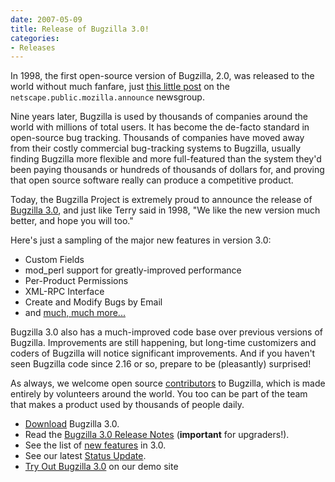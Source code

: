 ```yaml
---
date: 2007-05-09
title: Release of Bugzilla 3.0!
categories:
- Releases
---
```


In 1998, the first open-source version of Bugzilla, 2.0, was released to the world without much fanfare, just [this little post](https://groups.google.com/group/netscape.public.mozilla.announce/browse_thread/thread/b52aa841db9f7e9b/f10c0f781841f10d#f10c0f781841f10d) on the `netscape.public.mozilla.announce` newsgroup.

Nine years later, Bugzilla is used by thousands of companies around the world with millions of total users. It has become the de-facto standard in open-source bug tracking. Thousands of companies have moved away from their costly commercial bug-tracking systems to Bugzilla, usually finding Bugzilla more flexible and more full-featured than the system they'd been paying thousands or hundreds of thousands of dollars for, and proving that open source software really can produce a competitive product.

Today, the Bugzilla Project is extremely proud to announce the release of [Bugzilla 3.0](/releases/3.0), and just like Terry said in 1998, "We like the new version much better, and hope you will too."

Here's just a sampling of the major new features in version 3.0:

*   Custom Fields
*   mod_perl support for greatly-improved performance
*   Per-Product Permissions
*   XML-RPC Interface
*   Create and Modify Bugs by Email
*   and [much, much more...](/releases/3.0)

Bugzilla 3.0 also has a much-improved code base over previous versions of Bugzilla. Improvements are still happening, but long-time customizers and coders of Bugzilla will notice significant improvements. And if you haven't seen Bugzilla code since 2.16 or so, prepare to be (pleasantly) surprised!

As always, we welcome open source [contributors](/contribute/) to Bugzilla, which is made entirely by volunteers around the world. You too can be part of the team that makes a product used by thousands of people daily.

*   [Download](/download/#v30) Bugzilla 3.0.
*   Read the [Bugzilla 3.0 Release Notes](/releases/3.0/) (**important** for upgraders!).
*   See the list of [new features](/releases/3.0) in 3.0.
*   See our latest [Status Update](/blog/2007/05/09/status-update).
*   [Try Out Bugzilla 3.0](https://landfill.bugzilla.org/bugzilla-3.0-branch/) on our demo site

